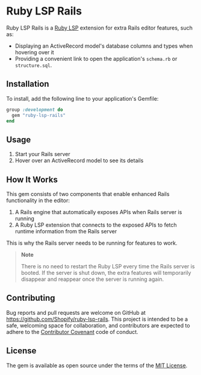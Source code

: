 # Ruby LSP Rails

Ruby LSP Rails is a [Ruby LSP](https://github.com/Shopify/ruby-lsp) extension for extra Rails editor features, such as:

- Displaying an ActiveRecord model's database columns and types when hovering over it
- Providing a convenient link to open the application's `schema.rb` or `structure.sql`.

## Installation

To install, add the following line to your application's Gemfile:

```ruby
group :development do
  gem "ruby-lsp-rails"
end
```

## Usage

1. Start your Rails server
1. Hover over an ActiveRecord model to see its details

## How It Works

This gem consists of two components that enable enhanced Rails functionality in the editor:

1. A Rails engine that automatically exposes APIs when Rails server is running
1. A Ruby LSP extension that connects to the exposed APIs to fetch runtime information from the Rails server

This is why the Rails server needs to be running for features to work.

> **Note**
>
> There is no need to restart the Ruby LSP every time the Rails server is booted.
> If the server is shut down, the extra features will temporarily disappear and reappear once the server is running again.


## Contributing

Bug reports and pull requests are welcome on GitHub at https://github.com/Shopify/ruby-lsp-rails. This project is
intended to be a safe, welcoming space for collaboration, and contributors are expected to adhere to the
[Contributor Covenant](https://github.com/Shopify/ruby-lsp-rails/blob/main/CODE_OF_CONDUCT.md) code of conduct.

## License

The gem is available as open source under the terms of the
[MIT License](https://github.com/Shopify/ruby-lsp-rails/blob/main/LICENSE.txt).
